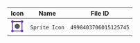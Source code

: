 | Icon | Name | File ID |
| ---  | ---  | ---     |
| ![](Sprite%20Icon.png) | `Sprite Icon` | `4998403706015125745` |
